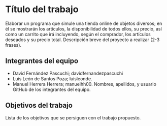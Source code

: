 # Título del trabajo
Elaborar un programa que simule una tienda online de objetos diversos; en él se mostrarán los artículos, la disponibilidad de todos ellos, su precio, así como un carrito que irá incluyendo, según el comprador, los artículos deseados y su precio total.
Descripción breve del proyecto a realizar (2-3 frases).

## Integrantes del equipo
- David Fernández Pascuchi; davidfernandezpascuchi
- Luis León de Santos Poza; luisleonde.
- Manuel Herrera Herrera; manuelhh00.
Nombres, apellidos, y usuario GitHub de los integrantes del equipo.

## Objetivos del trabajo

Lista de los objetivos que se persiguen con el trabajo propuesto.
